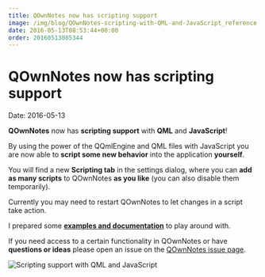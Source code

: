 ```yaml
---
title: QOwnNotes now has scripting support
image: /img/blog/QOwnNotes-scripting-with-QML-and-JavaScript_reference.png
date: 2016-05-13T08:53:44+00:00
order: 20160513085344
---
```


# QOwnNotes now has scripting support

<v-subheader class="blog">Date: 2016-05-13</v-subheader>

**QOwnNotes** now has **scripting support** with **QML** and **JavaScript**!

By using the power of the QQmlEngine and QML files with JavaScript you are now able to **script some new behavior** into the application **yourself**.

You will find a new **Scripting tab** in the settings dialog, where you can **add as many scripts** to QOwnNotes **as you like** (you can also disable them temporarily).

Currently you may need to restart QOwnNotes to let changes in a script take action.

I prepared some **[examples and documentation](https://github.com/pbek/QOwnNotes/tree/main/doc/scripting)** to play around with.

If you need access to a certain functionality in QOwnNotes or have **questions or ideas** please open an issue on the [QOwnNotes issue page](https://github.com/pbek/QOwnNotes/issues).

![Scripting support with QML and JavaScript](/img/blog/QOwnNotes-scripting-with-QML-and-JavaScript_reference.png "Scripting support with QML and JavaScript")
